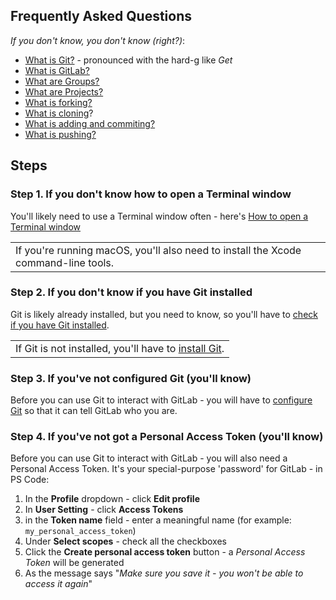 ## Frequently Asked Questions
*If you don't know, you don't know (right?)*:
* <a href="https://git-scm.com/book/en/v2/Getting-Started-Installing-Git" target="_blank">What is Git?</a> - pronounced with the hard-g like *Get*
* <a href="https://gitlab.com" target="_blank">What is GitLab?</a>
* <a href="https://docs.gitlab.com/ee/user/group/#groups" target="_blank">What are Groups?</a> 
* <a href="https://docs.gitlab.com/ee/user/project/" target="_blank">What are Projects?</a>
* <a href="https://docs.gitlab.com/ee/user/project/repository/forking_workflow.html#creating-a-fork" target="_blank">What is forking?</a>
* <a href="https://docs.gitlab.com/ee/gitlab-basics/start-using-git.html#clone-a-repository" target="_blank">What is cloning</a>?
* <a href="https://docs.gitlab.com/ee/gitlab-basics/start-using-git.html#add-and-commit-local-changes" target="_blank">What is adding and commiting?</a> 
* <a href="https://docs.gitlab.com/ee/gitlab-basics/start-using-git.html#send-changes-to-gitlabcom" target="_blank">What is pushing?</a> 

## Steps
### Step 1. If you don't know how to open a Terminal window
You'll likely need to use a Terminal window often - here's <a href="https://docs.gitlab.com/ee/gitlab-basics/start-using-git.html#choose-a-terminal" target="_blank">How to open a Terminal window</a>
<table>
  <tr><td>If you're running macOS, you'll also need to install the Xcode command-line tools.</td>
  </tr>
</table>

### Step 2. If you don't know if you have Git installed
Git is likely already installed, but you need to know, so you'll have to <a href="https://docs.gitlab.com/ee/gitlab-basics/start-using-git.html#confirm-git-is-installed" target="_blank">check if you have Git installed</a>.
<table>
  <tr><td>If Git is not installed, you'll have to <a href="https://docs.gitlab.com/ee/topics/git/how_to_install_git/" target="_blank">install Git</a>.</td></tr>
</table>

### Step 3. If you've not configured Git (you'll know)
Before you can use Git to interact with GitLab - you will have to <a href="https://docs.gitlab.com/ee/gitlab-basics/start-using-git.html#configure-git" target="_blank">configure Git</a> so that it can tell GitLab who you are.

### Step 4. If you've not got a Personal Access Token (you'll know)
Before you can use Git to interact with GitLab - you will also need a Personal Access Token. 
It's your special-purpose 'password' for GitLab - in PS Code:
1. In the **Profile** dropdown - click **Edit profile**
2. In **User Setting** - click **Access Tokens**
3. in the **Token name** field - enter a meaningful name (for example: ``my_personal_access_token``)
4. Under **Select scopes** - check all the checkboxes
5. Click the **Create personal access token** button - a *Personal Access Token* will be generated
6. As the message says "*Make sure you save it - you won't be able to access it again*"

<!-- * <a href="" target="_blank"> ?</a> -->
